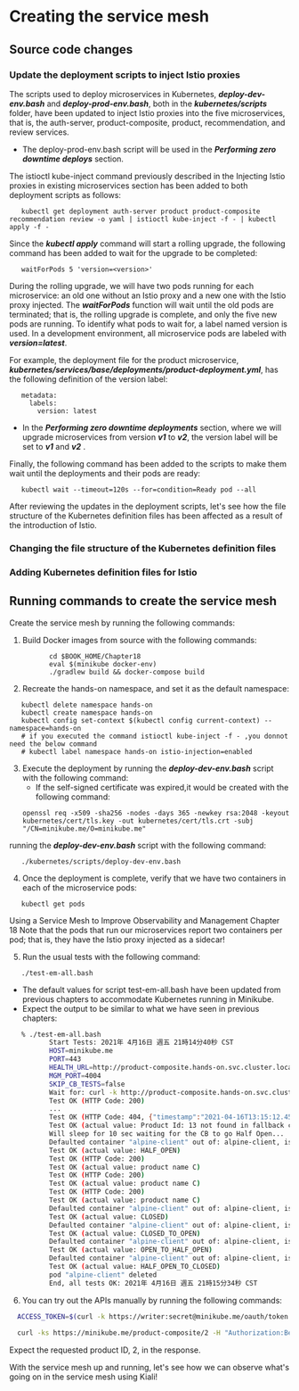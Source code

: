 # Creating the service mesh
## Source code changes 
### Update the deployment scripts to inject Istio proxies

The scripts used to deploy microservices in Kubernetes, ***deploy-dev-env.bash*** and ***deploy-prod-env.bash***, both in the ***kubernetes/scripts*** folder, have been updated to inject Istio proxies into the five microservices, that is, the auth-server, product-composite, product, recommendation, and review services.

- The deploy-prod-env.bash script will be used in the ***Performing zero downtime deploys*** section.

The istioctl kube-inject command previously described in the Injecting Istio proxies in existing microservices section has been added to both deployment scripts as follows:
```
   kubectl get deployment auth-server product product-composite recommendation review -o yaml | istioctl kube-inject -f - | kubectl apply -f -
```

Since the ***kubectl apply*** command will start a rolling upgrade, the following command has been added to wait for the upgrade to be completed:
```
   waitForPods 5 'version=<version>'
```

During the rolling upgrade, we will have two pods running for each microservice: an old one without an Istio proxy and a new one with the Istio proxy injected. The ***waitForPods*** function will wait until the old pods are terminated; that is, the rolling upgrade is complete, and only the five new pods are running. To identify what pods to wait for, a label named version is used. In a development environment, all microservice pods are labeled with ***version=latest***.

For example, the deployment file for the product
microservice, ***kubernetes/services/base/deployments/product-deployment.yml***, has the following definition of the version label:

```
   metadata:
     labels:
       version: latest
```

- In the ***Performing zero downtime deployments*** section, where we will upgrade microservices from version ***v1*** to ***v2***, the version label will be set to ***v1*** and ***v2*** .


Finally, the following command has been added to the scripts to make them wait until the deployments and their pods are ready:
```
   kubectl wait --timeout=120s --for=condition=Ready pod --all
```

After reviewing the updates in the deployment scripts, let's see how the file structure of the Kubernetes definition files has been affected as a result of the introduction of Istio.
### Changing the file structure of the Kubernetes definition files
### Adding Kubernetes definition files for Istio 
## Running commands to create the service mesh

Create the service mesh by running the following commands:
1. Build Docker images from source with the following commands:
```
          cd $BOOK_HOME/Chapter18
          eval $(minikube docker-env)
          ./gradlew build && docker-compose build
```
2. Recreate the hands-on namespace, and set it as the default namespace:
```
   kubectl delete namespace hands-on
   kubectl create namespace hands-on
   kubectl config set-context $(kubectl config current-context) --namespace=hands-on
   # if you executed the command istioctl kube-inject -f - ,you donnot need the below command
   # kubectl label namespace hands-on istio-injection=enabled
```
3. Execute the deployment by running the ***deploy-dev-env.bash*** script with the following command:
   - If the self-signed certificate was expired,it would be  created with the following command:
   ```
   openssl req -x509 -sha256 -nodes -days 365 -newkey rsa:2048 -keyout kubernetes/cert/tls.key -out kubernetes/cert/tls.crt -subj "/CN=minikube.me/O=minikube.me"
   ```
running the ***deploy-dev-env.bash*** script with the following command:
```
   ./kubernetes/scripts/deploy-dev-env.bash
```


4. Once the deployment is complete, verify that we have two containers in each of the microservice pods:
```
   kubectl get pods
```  
  Using a Service Mesh to Improve Observability and Management Chapter 18
  Note that the pods that run our microservices report two containers per pod; that is, they have the Istio proxy injected as a sidecar!
  
5. Run the usual tests with the following command:
```
   ./test-em-all.bash
```
-  The default values for script test-em-all.bash have been updated from previous chapters to accommodate Kubernetes running in Minikube.  
-  Expect the output to be similar to what we have seen in previous chapters:
```bash
   % ./test-em-all.bash
          Start Tests: 2021年 4月16日 週五 21時14分40秒 CST
          HOST=minikube.me
          PORT=443
          HEALTH_URL=http://product-composite.hands-on.svc.cluster.local:4004
          MGM_PORT=4004
          SKIP_CB_TESTS=false
          Wait for: curl -k http://product-composite.hands-on.svc.cluster.local:4004/actuator/health... DONE, continues...
          Test OK (HTTP Code: 200)  
          ...
          Test OK (HTTP Code: 404, {"timestamp":"2021-04-16T13:15:12.456535Z","path":"/product-composite/13","message":"Product Id: 13 not found in fallback cache!","status":404,"error":"Not Found"})
          Test OK (actual value: Product Id: 13 not found in fallback cache!)
          Will sleep for 10 sec waiting for the CB to go Half Open...
          Defaulted container "alpine-client" out of: alpine-client, istio-proxy, istio-init (init)
          Test OK (actual value: HALF_OPEN)
          Test OK (HTTP Code: 200)
          Test OK (actual value: product name C)
          Test OK (HTTP Code: 200)
          Test OK (actual value: product name C)
          Test OK (HTTP Code: 200)
          Test OK (actual value: product name C)
          Defaulted container "alpine-client" out of: alpine-client, istio-proxy, istio-init (init)
          Test OK (actual value: CLOSED)
          Defaulted container "alpine-client" out of: alpine-client, istio-proxy, istio-init (init)
          Test OK (actual value: CLOSED_TO_OPEN)
          Defaulted container "alpine-client" out of: alpine-client, istio-proxy, istio-init (init)
          Test OK (actual value: OPEN_TO_HALF_OPEN)
          Defaulted container "alpine-client" out of: alpine-client, istio-proxy, istio-init (init)
          Test OK (actual value: HALF_OPEN_TO_CLOSED)
          pod "alpine-client" deleted
          End, all tests OK: 2021年 4月16日 週五 21時15分34秒 CST
```

6. You can try out the APIs manually by running the following commands:
```bash
  ACCESS_TOKEN=$(curl -k https://writer:secret@minikube.me/oauth/token -d grant_type=password -d username=magnus -d password=password -s | jq            .access_token -r)
  
  curl -ks https://minikube.me/product-composite/2 -H "Authorization:Bearer $ACCESS_TOKEN" | jq .productId
```
Expect the requested product ID, 2, in the response.

With the service mesh up and running, let's see how we can observe what's going on in the service mesh using Kiali!
